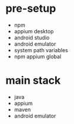 # pre-setup
* npm
* appium desktop
* android studio
* android emulator
* system path variables
* npm appium global

# main stack 
- java
- appium
- maven
- android emulator